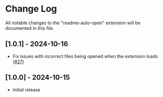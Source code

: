 # Change Log

All notable changes to the "readme-auto-open" extension will be documented in this file.

## [1.0.1] - 2024-10-16

- Fix issues with incorrect files being opened when the extension loads ([#27](https://github.com/sander1095/vscode-readme-auto-open/issues/27))

## [1.0.0] - 2024-10-15

- Initial release

